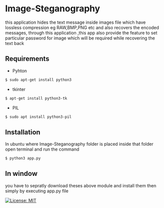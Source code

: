 # Image-Steganography
this application hides the text message inside images file which have lossless  compression eg RAW,BMP,PNG etc and also recovers the encoded  messages, through this application ,this app also provide the feature to set particular password for image which will be required while recovering the text back


 ## Requirements
 * Pyhton
 ```bash
$ sudo apt-get install python3
```
 * tkinter 
 ```bash
 $ apt-get install python3-tk
 ```
 * PIL
 ```bash
 $ sudo apt install python3-pil
 ```
## Installation

In ubuntu where Image-Steganography folder is placed inside that 
folder open terminal and run the command
```bash
$ python3 app.py
```

## In window
you have to sepratly download theses above module and install them then
simply by executing app.py file 

<a href="https://opensource.org/licenses/MIT">
    <img src="https://img.shields.io/badge/License-MIT-red.svg"
      alt="License: MIT" />
  </a>
